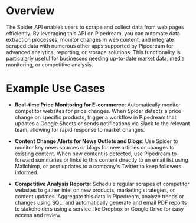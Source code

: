 # Overview

The Spider API enables users to scrape and collect data from web pages efficiently. By leveraging this API on Pipedream, you can automate data extraction processes, monitor changes in web content, and integrate scraped data with numerous other apps supported by Pipedream for advanced analytics, reporting, or storage solutions. This functionality is particularly useful for businesses needing up-to-date market data, media monitoring, or competitive analysis.

# Example Use Cases

- **Real-time Price Monitoring for E-commerce**: Automatically monitor competitor websites for price changes. When Spider detects a price change on specific products, trigger a workflow in Pipedream that updates a Google Sheets or sends notifications via Slack to the relevant team, allowing for rapid response to market changes.

- **Content Change Alerts for News Outlets and Blogs**: Use Spider to monitor key news sources or blogs for new articles or changes to existing content. When new content is detected, use Pipedream to forward summaries or links to this content directly to an email list using Mailchimp, or post updates to a company's Twitter to keep followers informed.

- **Competitive Analysis Reports**: Schedule regular scrapes of competitor websites to gather intel on new products, marketing strategies, or content updates. Aggregate this data in Pipedream, analyze trends or changes using SQL, and automatically generate and email PDF reports to stakeholders using a service like Dropbox or Google Drive for easy access and review.
